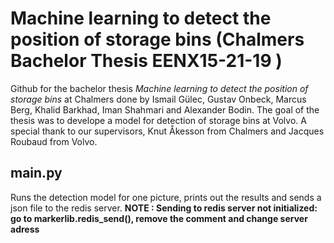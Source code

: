 # Machine learning to detect the position of storage bins (Chalmers Bachelor Thesis  EENX15-21-19 )
Github for the bachelor thesis *Machine learning to detect the position of storage bins* at Chalmers done by Ismail Gülec, Gustav Onbeck, Marcus Berg, Khalid Barkhad, Iman Shahmari and Alexander Bodin. The goal of the thesis was to develope a model for detection of storage bins at Volvo. A special thank to our supervisors, Knut Åkesson from Chalmers and Jacques Roubaud from Volvo.

## main.py
Runs the detection model for one picture, prints out the results and sends a json file to the redis server.
**NOTE : Sending to redis server not initialized: go to markerlib.redis_send(), remove the comment and change server adress**
